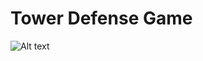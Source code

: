 # Tower Defense Game
![Alt text]("https://github.com/scopchik/TowerDefenseGame/blob/main/Assets/Sprites/TowerDefense.jpg")

